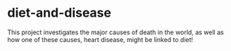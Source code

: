 # diet-and-disease
This project investigates the major causes of death in the world, as well as how one of these causes, heart disease, might be linked to diet!
